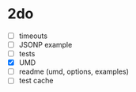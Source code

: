# 2do

* [ ] timeouts
* [ ] JSONP example
* [ ] tests
* [x] UMD
* [ ] readme (umd, options, examples)
* [ ] test cache
